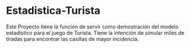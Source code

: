 # Estadistica-Turista
Este Proyecto tiene la función de servir como demostración del modelo estadístico para el juego de Turista. Tiene la intención de simular miles de tiradas para encontrar las casillas de mayor incidencia.
